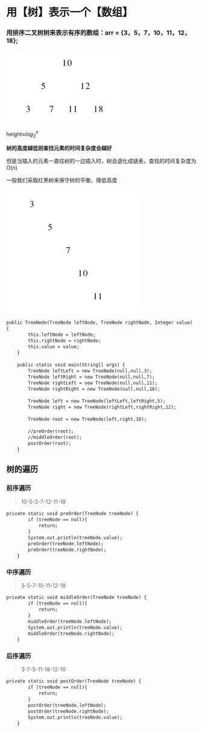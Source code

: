 # 用【树】表示一个【数组】 

### 用排序二叉树树来表示有序的数组：arr = {3，5，7，10，11，12，18};



![250947123-2d7bc4e4-f61c-49cf-8271-808d9b3223e0](https://raw.githubusercontent.com/DecZeroTwo/blogimage/main/images/202310091717847.png)



height≈$log_2^n$

**树的高度越低则查找元素的时间复杂度会越好**

但是当插入的元素一直往树的一边插入时，树会退化成链表，查找的时间复杂度为O(n)

一般我们采取红黑树来保守树的平衡，降低高度



![250947155-e9cf8b0f-1282-44c8-9319-abaf46b26028](https://raw.githubusercontent.com/DecZeroTwo/blogimage/main/images/202310091717653.png)



```
public TreeNode(TreeNode leftNode, TreeNode rightNode, Integer value) {
        this.leftNode = leftNode;
        this.rightNode = rightNode;
        this.value = value;
    }

    public static void main(String[] args) {
        TreeNode leftLeft = new TreeNode(null,null,3);
        TreeNode leftRight = new TreeNode(null,null,7);
        TreeNode rightLeft = new TreeNode(null,null,11);
        TreeNode rightRight = new TreeNode(null,null,18);

        TreeNode left = new TreeNode(leftLeft,leftRight,5);
        TreeNode right = new TreeNode(rightLeft,rightRight,12);

        TreeNode root = new TreeNode(left,right,10);

        //preOrder(root);
        //middleOrder(root);
        postOrder(root);
    }
```

## 树的遍历

### 前序遍历

> 10-5-3-7-12-11-18

```
private static void preOrder(TreeNode treeNode) {
        if (treeNode == null){
            return;
        }
        System.out.println(treeNode.value);
        preOrder(treeNode.leftNode);
        preOrder(treeNode.rightNode);
    }
```

### 中序遍历

> 3-5-7-10-11-12-18

```
private static void middleOrder(TreeNode treeNode) {
        if (treeNode == null){
            return;
        }
        middleOrder(treeNode.leftNode);
        System.out.println(treeNode.value);
        middleOrder(treeNode.rightNode);
    }
```

### 后序遍历

> 3-7-5-11-18-12-10

```
private static void postOrder(TreeNode treeNode) {
        if (treeNode == null){
            return;
        }
        postOrder(treeNode.leftNode);
        postOrder(treeNode.rightNode);
        System.out.println(treeNode.value);
    }
```
